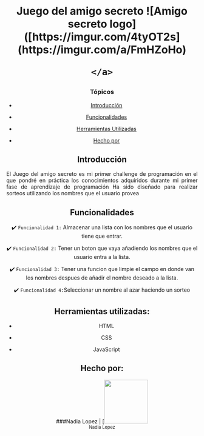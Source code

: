 <div align="center">
  <h1 align="center">
    Juego del amigo secreto
    ![Amigo secreto logo]([https://imgur.com/4tyOT2s](https://imgur.com/a/FmHZoHo)

    </a>

### Tópicos

-  [Introducción](#introducción)

-  [Funcionalidades](#funcionalidades)
  
-  [Herramientas Utilizadas](#herramientas-utilizadas)

-  [Hecho por](#hecho-por)

## Introducción

<p align="justify">
El Juego del amigo secreto es mi primer challenge de programación en el que pondré en práctica los conocimientos adquiridos durante mi primer fase de aprendizaje de programación
Ha sido diseñado para realizar sorteos utilizando los nombres que el usuario provea
</p>

## Funcionalidades

:heavy_check_mark: `Funcionalidad 1:` Almacenar una lista con los nombres que el usuario tiene que entrar.

:heavy_check_mark: `Funcionalidad 2:` Tener un boton que vaya añadiendo los nombres que el usuario entra a la lista.

:heavy_check_mark: `Funcionalidad 3:` Tener una funcion que limpie el campo en donde van los nombres despues de añadir el nombre deseado a la lista.

:heavy_check_mark: `Funcionalidad 4:`Seleccionar un nombre al azar haciendo un sorteo

## Herramientas utilizadas:

* HTML

* CSS

* JavaScript

## Hecho por:

###Nadia Lopez
| [<img src='./assets/Nadia.png' width=115><br><sub>Nadia Lopez



